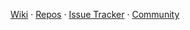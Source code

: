 [Wiki]( https://github.com/bikalabs/Bika-LIMS/wiki ) · [Repos]( https://github.com/bikalabs ) · [Issue Tracker]( https://jira.bikalabs.com/secure/Dashboard.jspa ) · [Community]( https://github.com/bikalabs/Bika-LIMS/wiki/Community )
